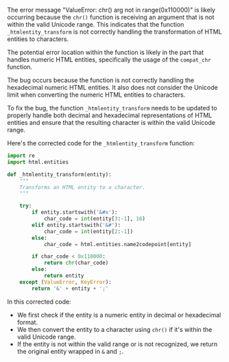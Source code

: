 The error message "ValueError: chr() arg not in range(0x110000)" is likely occurring because the `chr()` function is receiving an argument that is not within the valid Unicode range. This indicates that the function `_htmlentity_transform` is not correctly handling the transformation of HTML entities to characters.

The potential error location within the function is likely in the part that handles numeric HTML entities, specifically the usage of the `compat_chr` function.

The bug occurs because the function is not correctly handling the hexadecimal numeric HTML entities. It also does not consider the Unicode limit when converting the numeric HTML entities to characters.

To fix the bug, the function `_htmlentity_transform` needs to be updated to properly handle both decimal and hexadecimal representations of HTML entities and ensure that the resulting character is within the valid Unicode range.

Here's the corrected code for the `_htmlentity_transform` function:

```python
import re
import html.entities

def _htmlentity_transform(entity):
    """
    Transforms an HTML entity to a character.
    """

    try:
        if entity.startswith('&#x'):
            char_code = int(entity[3:-1], 16)
        elif entity.startswith('&#'):
            char_code = int(entity[2:-1])
        else:
            char_code = html.entities.name2codepoint[entity]

        if char_code < 0x110000:
            return chr(char_code)
        else:
            return entity
    except (ValueError, KeyError):
        return '&' + entity + ';'
```

In this corrected code:
- We first check if the entity is a numeric entity in decimal or hexadecimal format.
- We then convert the entity to a character using `chr()` if it's within the valid Unicode range.
- If the entity is not within the valid range or is not recognized, we return the original entity wrapped in `&` and `;`.